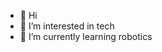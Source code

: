 - 👋 Hi
- 👀 I’m interested in tech
- 🌱 I’m currently learning robotics 

<!---
Asxavier is a ✨ special ✨ repository because its `README.md` (this file) appears on your GitHub profile.
You can click the Preview link to take a look at your changes.
--->
